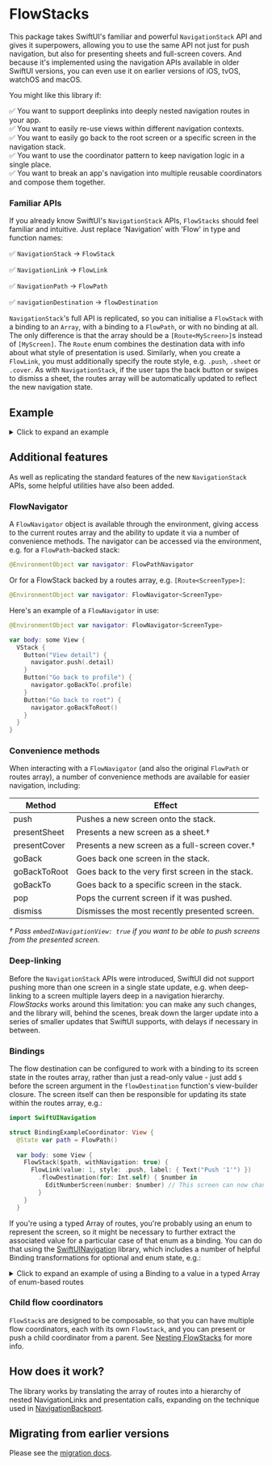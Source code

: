 # FlowStacks

This package takes SwiftUI's familiar and powerful `NavigationStack` API and gives it superpowers, allowing you to use the same API not just for push navigation, but also for presenting sheets and full-screen covers. And because it's implemented using the navigation APIs available in older SwiftUI versions, you can even use it on earlier versions of iOS, tvOS, watchOS and macOS.

You might like this library if:

✅ You want to support deeplinks into deeply nested navigation routes in your app.<br/>
✅ You want to easily re-use views within different navigation contexts.<br/>
✅ You want to easily go back to the root screen or a specific screen in the navigation stack.<br/>
✅ You want to use the coordinator pattern to keep navigation logic in a single place.<br/>
✅ You want to break an app's navigation into multiple reusable coordinators and compose them together.<br/>

### Familiar APIs

If you already know SwiftUI's `NavigationStack` APIs, `FlowStacks` should feel familiar and intuitive. Just replace 'Navigation' with 'Flow' in type and function names:
 
✅ `NavigationStack` -> `FlowStack`

✅ `NavigationLink` -> `FlowLink`

✅ `NavigationPath` -> `FlowPath`

✅ `navigationDestination` -> `flowDestination`

`NavigationStack`'s full API is replicated, so you can initialise a `FlowStack` with a binding to an `Array`, with a binding to a `FlowPath`, or with no binding at all. The only difference is that the array should be a `[Route<MyScreen>]`s instead of `[MyScreen]`. The `Route` enum combines the destination data with info about what style of presentation is used. Similarly, when you create a `FlowLink`, you must additionally specify the route style, e.g. `.push`, `.sheet` or `.cover`. As with `NavigationStack`, if the user taps the back button or swipes to dismiss a sheet, the routes array will be automatically updated to reflect the new navigation state. 

## Example

<details>
  <summary>Click to expand an example</summary>

```swift
import FlowStacks
import SwiftUI

struct ContentView: View {
  @State var path = FlowPath()
  @State var isShowingWelcome = false

  var body: some View {
    FlowStack($path, withNavigation: true) {
      HomeView()
        .flowDestination(for: Int.self, destination: { number in
          NumberView(number: number)
        })
        .flowDestination(for: String.self, destination: { text in
          Text(text)
        })
        .flowDestination(isPresented: $isShowingWelcome, style: .sheet) {
          Text("Welcome to FlowStacks!")
        }
    }
  }
}

struct HomeView: View {
  @EnvironmentObject var navigator: FlowPathNavigator
  
  var body: some View {
    List {
      ForEach(0 ..< 10, id: \.self) { number in
        FlowLink(value: number, style: .sheet(withNavigation: true), label: { Text("Show \(number)") })
      }
      Button("Show 'hello'") {
        navigator.push("Hello")
      }
    }
    .navigationTitle("Home")
  }
}

struct NumberView: View {
  @EnvironmentObject var navigator: FlowPathNavigator
  let number: Int

  var body: some View {
    VStack(spacing: 8) {
      Text("\(number)")
      FlowLink(
        value: number + 1,
        style: .push,
        label: { Text("Show next number") }
      )
      Button("Go back to root") {
        navigator.goBackToRoot()
      }
    }
    .navigationTitle("\(number)")
  }
}
```

</details>

## Additional features

As well as replicating the standard features of the new `NavigationStack` APIs, some helpful utilities have also been added. 

### FlowNavigator

A `FlowNavigator` object is available through the environment, giving access to the current routes array and the ability to update it via a number of convenience methods. The navigator can be accessed via the environment, e.g. for a `FlowPath`-backed stack:

```swift
@EnvironmentObject var navigator: FlowPathNavigator
```

Or for a FlowStack backed by a routes array, e.g. `[Route<ScreenType>]`:

```swift
@EnvironmentObject var navigator: FlowNavigator<ScreenType>
```

Here's an example of a `FlowNavigator` in use:

```swift
@EnvironmentObject var navigator: FlowNavigator<ScreenType>

var body: some View {
  VStack {
    Button("View detail") {
      navigator.push(.detail)
    }
    Button("Go back to profile") {
      navigator.goBackTo(.profile)
    }
    Button("Go back to root") {
      navigator.goBackToRoot()
    }
  }
}
```

### Convenience methods

When interacting with a `FlowNavigator` (and also the original `FlowPath` or routes array), a number of convenience methods are available for easier navigation, including:

| Method       | Effect                                            |
|--------------|---------------------------------------------------|
| push         | Pushes a new screen onto the stack.               |
| presentSheet | Presents a new screen as a sheet.†                |
| presentCover | Presents a new screen as a full-screen cover.†    |
| goBack       | Goes back one screen in the stack.                |
| goBackToRoot | Goes back to the very first screen in the stack.  |
| goBackTo     | Goes back to a specific screen in the stack.      |
| pop          | Pops the current screen if it was pushed.         |
| dismiss      | Dismisses the most recently presented screen.     |

_† Pass `embedInNavigationView: true` if you want to be able to push screens from the presented screen._

### Deep-linking
 
 Before the `NavigationStack` APIs were introduced, SwiftUI did not support pushing more than one screen in a single state update, e.g. when deep-linking to a screen multiple layers deep in a navigation hierarchy. *FlowStacks* works around this limitation: you can make any such changes, and the library will, behind the scenes, break down the larger update into a series of smaller updates that SwiftUI supports, with delays if necessary in between.

### Bindings

The flow destination can be configured to work with a binding to its screen state in the routes array, rather than just a read-only value - just add `$` before the screen argument in the `flowDestination` function's view-builder closure. The screen itself can then be responsible for updating its state within the routes array, e.g.:

```swift
import SwiftUINavigation

struct BindingExampleCoordinator: View {
  @State var path = FlowPath()
    
  var body: some View {
    FlowStack($path, withNavigation: true) {
      FlowLink(value: 1, style: .push, label: { Text("Push '1'") })
        .flowDestination(for: Int.self) { $number in
          EditNumberScreen(number: $number) // This screen can now change the number stored in the path.
        }
    }
  }
```

 If you're using a typed Array of routes, you're probably using an enum to represent the screen, so it might be necessary to further extract the associated value for a particular case of that enum as a binding. You can do that using the [SwiftUINavigation](https://github.com/pointfreeco/swiftui-navigation) library, which includes a number of helpful Binding transformations for optional and enum state, e.g.:



<details>
  <summary>Click to expand an example of using a Binding to a value in a typed Array of enum-based routes</summary>
  
```swift
import FlowStacks
import SwiftUI
import SwiftUINavigation

enum Screen: Hashable {
  case number(Int)
  case greeting(String)
}

struct BindingExampleCoordinator: View {
  @State var routes: Routes<Screen> = []

  var body: some View {
    FlowStack($routes, withNavigation: true) {
      HomeView()
        .flowDestination(for: Screen.self) { $screen in
          if let number = Binding(unwrapping: $screen, case: /Screen.number) {
            // Here `number` is a `Binding<Int>`, so `EditNumberScreen` can change its
            // value in the routes array.
            EditNumberScreen(number: number)
          } else if case let .greeting(greetingText) = screen {
            // Here `greetingText` is a plain `String`, as a binding is not needed.
            Text(greetingText)
          }
        }
    }
  }
}

struct HomeView: View {
  @EnvironmentObject var navigator: FlowPathNavigator

  var body: some View {
    VStack {
      FlowLink(value: Screen.number(42), style: .push, label: { Text("Show Number") })
      FlowLink(value: Screen.greeting("Hello world"), style: .push, label: { Text("Show Greeting") })
    }
  }
}

struct EditNumberScreen: View {
  @Binding var number: Int

  var body: some View {
    Stepper(
      label: { Text("\(number)") },
      onIncrement: { number += 1 },
      onDecrement: { number -= 1 }
    )
  }
}

```
</details>

### Child flow coordinators

`FlowStack`s are designed to be composable, so that you can have multiple flow coordinators, each with its own `FlowStack`, and you can present or push a child coordinator from a parent. See [Nesting FlowStacks](Docs/Nesting%20FlowStacks.md) for more info.

## How does it work? 

The library works by translating the array of routes into a hierarchy of nested NavigationLinks and presentation calls, expanding on the technique used in [NavigationBackport](https://github.com/johnpatrickmorgan/NavigationBackport).

## Migrating from earlier versions

Please see the [migration docs](Docs/Migration/Migrating%20to%201.0.md).
